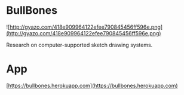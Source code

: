 # BullBones

![http://gyazo.com/418e909964122efee790845456ff596e.png](http://gyazo.com/418e909964122efee790845456ff596e.png)  

Research on computer-supported sketch drawing systems.

# App

[https://bullbones.herokuapp.com](https://bullbones.herokuapp.com)
